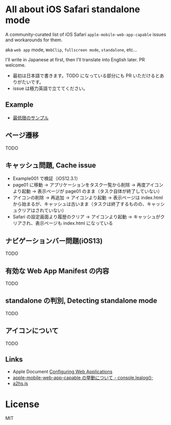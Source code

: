 # All about iOS Safari standalone mode

A community-curated list of iOS Safari `apple-mobile-web-app-capable` issues and workarounds for them.

aka `web app` mode, `WebClip`, `fullscreen mode`, `standalone`, etc...

I'll write in Japanese at first, then I'll translate into English later. PR welcome.

- 最初は日本語で書きます。TODO になっている部分にも PR いただけるとありがたいです。
- issue は極力英語で立ててください。

## Example

- [最低限のサンプル](https://all-about-safari-standalone-mode.netlify.com/examples/001/)

## ページ遷移

TODO

## キャッシュ問題, Cache issue

- Example001 で検証（iOS12.3.1）
- page01 に移動 → アプリケーションをタスク一覧から削除 → 再度アイコンより起動 → 表示ページが page01 のまま（タスク自体が終了していない）
- アイコンの削除 → 再追加 → アイコンより起動 → 表示ページは index.html から始まるが、キャッシュは古いまま（タスクは終了するものの、キャッシュクリアはされていない）
- Safari の設定画面より履歴のクリア → アイコンより起動 → キャッシュがクリアされ、表示ページも index.html になっている

## ナビゲーションバー問題(iOS13)

TODO

## 有効な Web App Manifest の内容

TODO

## standalone の判別, Detecting standalone mode

TODO

## アイコンについて

TODO

## Links

- Apple Document [Configuring Web Applications](https://developer.apple.com/library/archive/documentation/AppleApplications/Reference/SafariWebContent/ConfiguringWebApplications/ConfiguringWebApplications.html#//apple_ref/doc/uid/TP40002051-CH3-SW3)
- [apple-mobile-web-app-capable の挙動について - console.lealog();](https://lealog.hateblo.jp/entry/2013/09/11/204515)
- [a2hs.js](https://github.com/koddr/a2hs.js)

# License

MIT
